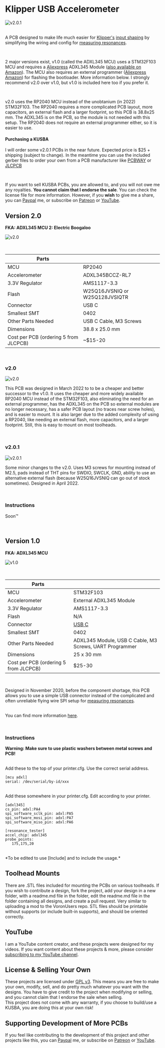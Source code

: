 # Klipper USB Accelerometer

![v2.0.1](./Images/201_IRL.png)

<br>A PCB designed to make life much easier for [Klipper's](https://github.com/KevinOConnor/klipper) [input shaping](https://github.com/Klipper3d/klipper/blob/master/docs/Resonance_Compensation.md) by simplifying the wiring and config for [measuring resonances](https://github.com/KevinOConnor/klipper/blob/master/docs/Measuring_Resonances.md). 

<br>

2 major versions exist, v1.0 (called the ADXL345 MCU) uses a STM32F103 MCU and requires a [Aliexpress](https://s.click.aliexpress.com/e/_APsfkw) ADXL345 Module ([also available on Amazon](https://amzn.to/3k1iGy9)). The MCU also requires an external programmer ([Aliexpress](https://s.click.aliexpress.com/e/_AB7gkA) [Amazon](https://amzn.to/2OTzpI8)) for flashing the bootloader. More information below. I strongly recommend v2.0 over v1.0, but v1.0 is included here too if you prefer it.

<br>

v2.0 uses the RP2040 MCU instead of the unobtanium (in 2022) STM32F103. The RP2040 requires a more complicated PCB layout, more capacitors, an external flash and a larger footprint, so this PCB is 38.8x25 mm. The ADXL345 is on the PCB, so the module is not needed with this setup. The RP2040 does not require an external programmer either, so it is easier to use.

#### Purchasing a KUSBA

I will order some v2.0.1 PCBs in the near future. Expected price is $25 + shipping (subject to change). In the meantime you can use the included gerber files to order your own from a PCB manufacturer like [PCBWAY](https://www.pcbway.com/setinvite.aspx?inviteid=374841) or [JLCPCB](https://jlcpcb.com/)

<br>

If you want to sell KUSBA PCBs, you are allowed to, and you will not owe me any royalties. **You cannot claim that I endorse the sale**. You can check the license file for more information. However, if you **wish** to give me a share, you can [Paypal]() me, or subscribe on [Patreon]() or [YouTube]().

## Version 2.0

**FKA: ADXL345 MCU 2: Electric Boogaloo**

![v2.0](./Images/2_IRL.png)

<br>

| Parts                                 |                                |
| ------------------------------------- | ------------------------------ |
| MCU                                   | RP2040                         |
| Accelerometer                         | ADXL345BCCZ-RL7                |
| 3.3V Regulator                        | AMS1117-3.3                    |
| Flash                                 | W25Q16JVSNIQ or W25Q128JVSIQTR |
| Connector                             | USB C                          |
| Smallest SMT                          | 0402                           |
| Other Parts Needed                    | USB C Cable, M3 Screws         |
| Dimensions                            | 38.8 x 25.0 mm                 |
| Cost per PCB (ordering 5 from JLCPCB) | ~$15-20                        |

<br>

### v2.0

![v2.0](./Images/2_RND.png)

This PCB was designed in March 2022 to to be a cheaper and better successor to the v1.0. It uses the cheaper and more widely available RP2040 MCU instead of the STM32F103, also eliminating the need for an external programmer, has the ADXL345 on the PCB so external modules are no longer necessary, has a safer PCB layout (no traces near screw holes), and is easier to mount. It is also larger due to the added complexity of using a RP2040, like needing an external flash, more capacitors, and a larger footprint. Still, this is easy to mount on most toolheads.

<br>

### v2.0.1

![v2.0.1](./Images/201_RND.png)

Some minor changes to the v2.0. Uses M3 screws for mounting instead of M2.5, pads instead of THT pins for SWDIO, SWCLK, GND, ability to use an alternative external flash (because W25Q16JVSNIQ can go out of stock sometimes). Designed in April 2022.

<br>

### Instructions

Soon:tm:

<br>

## Version 1.0

**FKA: ADXL345 MCU**

![v1.0](./Images/1_IRL.jpg)

<br>

| Parts                                 |                                                              |
| ------------------------------------- | ------------------------------------------------------------ |
| MCU                                   | STM32F103                                                    |
| Accelerometer                         | External ADXL345 Module                                      |
| 3.3V Regulator                        | AMS1117-3.3                                                  |
| Flash                                 | N/A                                                          |
| Connector                             | [USB C](https://www.digikey.com/en/products/detail/gct/USB4085-GF-A/9859733) |
| Smallest SMT                          | 0402                                                         |
| Other Parts Needed                    | ADXL345 Module, USB C Cable, M3 Screws, UART Programmer      |
| Dimensions                            | 25 x 30 mm                                                   |
| Cost per PCB (ordering 5 from JLCPCB) | $25-30                                                       |

<br>

Designed in November 2020, before the component shortage, this PCB allows you to use a simple USB connector instead of the complicated and often unreliable flying wire SPI setup for [measuring resonances](https://github.com/KevinOConnor/klipper/blob/master/docs/Measuring_Resonances.md).

<br>You can find more information [here](https://www.youtube.com/watch?v=tDQd-jGegX0).

<br>

### Instructions

**Warning: Make sure to use plastic washers between metal screws and PCB!**

<br>
Add these to the top of your printer.cfg. Use the correct serial address.

```
[mcu adxl]
serial: /dev/serial/by-id/xxx
```

<br> Add these somewhere in your printer.cfg. Edit according to your printer.

```
[adxl345]
cs_pin: adxl:PA4
spi_software_sclk_pin: adxl:PA5
spi_software_mosi_pin: adxl:PA7
spi_software_miso_pin: adxl:PA6

[resonance_tester]
accel_chip: adxl345
probe_points:
   175,175,20
```

<br>
*To be edited to use [Include] and to include the usage.*
<br>

## Toolhead Mounts

There are .STL files included for mounting the PCBs on various toolheads. If you wish to contribute a design, fork the project, add your design in a new folder, with a readme.md file in the folder, edit the readme.md file in the folder containing all designs, and create a pull request. Very similar to uploading a mod to the VoronUsers repo. STL files should be printable without supports (or include built-in supports), and should be oriented correctly.
<br> 
## YouTube

I am a YouTube content creator, and these projects were designed for my videos. If you want content about these projects & more, please consider [subscribing to my YouTube channel](https://www.youtube.com/channel/UClAWYmCkHjsbaX9Wz1df2mg).
<br>

## License & Selling Your Own

These projects are licensed under [GPL v3](./LICENSE). This means you are free to make your own, modify, sell, and do pretty much whatever you want with the designs. You have to give credit to the project when modifying or selling, and you cannot claim that I endorse the sale when selling.
<br>
This project does not come with any warranty, if you choose to build/use a KUSBA, you are doing this at your own risk!
<br>

## Supporting Development of More PCBs

If you feel like contributing to the development of this project and other projects like this, you can [Paypal]() me, or subscribe on [Patreon]() or [YouTube]().
